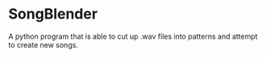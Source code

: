 SongBlender
===========

A python program that is able to cut up .wav files into patterns and attempt to create new songs.